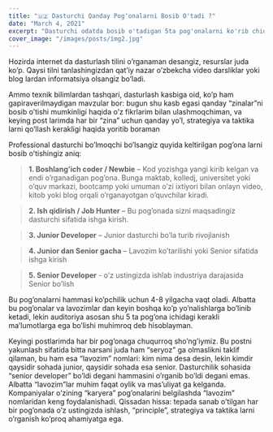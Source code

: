 ```yaml
---
title: "🇺🇿 Dasturchi Qanday Pog'onalarni Bosib O'tadi ?"
date: "March 4, 2021"
excerpt: "Dasturchi odatda bosib o'tadigan 5ta pog'onalarni ko'rib chiqamiz"
cover_image: "/images/posts/img2.jpg"
---
```


Hozirda internet da dasturlash tilini o’rganaman desangiz, resurslar juda ko’p. Qaysi tilni tanlashingizdan qat’iy nazar o’zbekcha video darsliklar yoki blog lardan informatsiya olsangiz bo’ladi.

Ammo texnik bilimlardan tashqari, dasturlash kasbiga oid, ko’p ham gapiraverilmaydigan mavzular bor: bugun shu kasb egasi qanday “zinalar”ni bosib o’tishi mumkinligi haqida o’z fikrlarim bilan ulashmoqchiman, va keying post larimda har bir “zina” uchun qanday yo’l, strategiya va taktika larni qo’llash kerakligi haqida yoritib boraman

Professional dasturchi bo’lmoqchi bo’lsangiz quyida keltirilgan pog’ona larni bosib o’tishingiz aniq:

> **1\. Boshlang’ich coder / Newbie** – Kod yozishga yangi kirib kelgan va endi o’rganadigan pog’ona. Bunga maktab, kolledj, universitet yoki o’quv markazi, bootcamp yoki umuman o’zi ixtiyori bilan onlayn video, kitob yoki blog orqali o’rganayotgan o’quvchilar kiradi.

> **2\. Ish qidirish / Job Hunter** – Bu pog’onada sizni maqsadingiz dasturchi sifatida ishga kirish.

> **3\. Junior Developer** – Junior dasturchi bo’la turib rivojlanish

> **4\. Junior dan Senior gacha** – Lavozim ko’tarilishi yoki Senior sifatida ishga kirish

> **5\. Senior Developer** \- o’z ustingizda ishlab industriya darajasida Senior bo’lish

Bu pog’onalarni hammasi ko’pchilik uchun 4-8 yilgacha vaqt oladi. Albatta bu pog’onalar va lavozimlar dan keyin boshqa ko’p yo’nalishlarga bo’linib ketadi, lekin auditoriya asosan shu 5 ta pog’ona ichidagi kerakli ma’lumotlarga ega bo’lishi muhimroq deb hisoblayman.

Keyingi postlarimda har bir pog’onaga chuqurroq sho’ng’iymiz. Bu postni yakunlash sifatida bitta narsani juda ham “seryoz” ga olmaslikni taklif qilaman, bu ham esa “lavozim” nomlari: kim nima desa desin, lekin kimdir qaysidir sohada junior, qaysidir sohada esa senior. Dasturchilik sohasida “senior developer” bo’ldi degani hammasini o’rganib bo’ldi degani emas. Albatta “lavozim”lar muhim faqat oylik va mas’uliyat ga kelganda. Kompaniyalar o’zining “karyera” pog’onalarini belgilashda “lavozim” nomlaridan keng foydalanishadi. Qissadan hissa: tepada sanab o’tilgan har bir pog’onada o’z ustingizda ishlash, “principle”, strategiya va taktika larni o’rganish ko’proq ahamiyatga ega.
